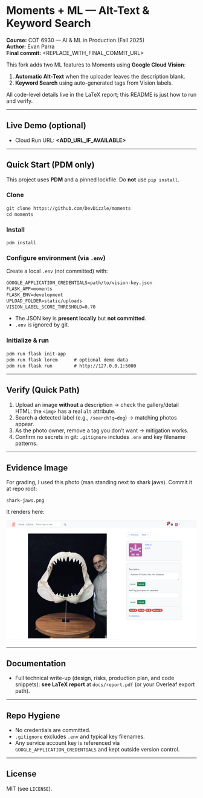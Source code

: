 # Moments + ML — Alt-Text & Keyword Search

**Course:** COT 6930 — AI & ML in Production (Fall 2025)  
**Author:** Evan Parra  
**Final commit:** <REPLACE_WITH_FINAL_COMMIT_URL>

This fork adds two ML features to Moments using **Google Cloud Vision**:

1) **Automatic Alt-Text** when the uploader leaves the description blank.  
2) **Keyword Search** using auto-generated tags from Vision labels.

All code-level details live in the LaTeX report; this README is just how to run and verify.

---

## Live Demo (optional)
- Cloud Run URL: **<ADD_URL_IF_AVAILABLE>**

---

## Quick Start (PDM only)

This project uses **PDM** and a pinned lockfile. Do **not** use `pip install`.

### Clone
```
git clone https://github.com/DevDizzle/moments
cd moments
```

### Install
```
pdm install
```

### Configure environment (via `.env`)
Create a local `.env` (not committed) with:

```
GOOGLE_APPLICATION_CREDENTIALS=path/to/vision-key.json
FLASK_APP=moments
FLASK_ENV=development
UPLOAD_FOLDER=static/uploads
VISION_LABEL_SCORE_THRESHOLD=0.70
```

- The JSON key is **present locally** but **not committed**.
- `.env` is ignored by git.

### Initialize & run
```
pdm run flask init-app
pdm run flask lorem      # optional demo data
pdm run flask run        # http://127.0.0.1:5000
```

---

## Verify (Quick Path)

1) Upload an image **without** a description → check the gallery/detail HTML: the `<img>` has a real `alt` attribute.  
2) Search a detected label (e.g., `/search?q=dog`) → matching photos appear.  
3) As the photo owner, remove a tag you don’t want → mitigation works.  
4) Confirm no secrets in git: `.gitignore` includes `.env` and key filename patterns.

---

## Evidence Image

For grading, I used this photo (man standing next to shark jaws). Commit it at repo root:

```
shark-jaws.png
```

It renders here:

![Shark Jaws Demo](shark-jaws.png)

---

## Documentation

- Full technical write-up (design, risks, production plan, and code snippets): **see LaTeX report** at `docs/report.pdf` (or your Overleaf export path).

---

## Repo Hygiene

- No credentials are committed.  
- `.gitignore` excludes `.env` and typical key filenames.  
- Any service account key is referenced via `GOOGLE_APPLICATION_CREDENTIALS` and kept outside version control.

---

## License

MIT (see `LICENSE`).
